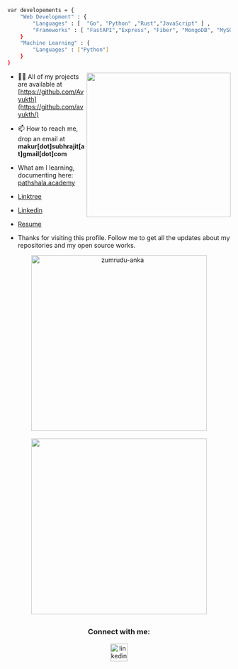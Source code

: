 <!-- [![Typing SVG](https://readme-typing-svg.demolab.com?font=Fira+Code&pause=1000&color=1E00F7&width=720&lines=Hi+👋,+I'm+Subhrajit+passionate+software+developer)](https://git.io/typing-svg)
![68747470733a2f2f7468756d62732e6766796361742e636f6d2f4576696c4e657874446576696c666973682d736d616c6c2e676966](https://user-images.githubusercontent.com/89845641/220167426-0c5f630e-6d56-4617-9775-71c2bd025b4f.gif)


![github-contribution-grid-snake](https://user-images.githubusercontent.com/89845641/218791674-c52db856-24d2-429f-8867-170c365730d1.svg) -->


```sh
var developements = {
    "Web Development" : {
        "Languages" : [  "Go", "Python" ,"Rust","JavaScript" ] ,
        "Frameworks" : [ "FastAPI","Express", "Fiber", "MongoDB", "MySQL", "Postgres" ]
    }
    "Machine Learning" : {
        "Languages" : ["Python"]
    }
}
```
<div align=right>
    <a href="https://github.com/anuraghazra/github-readme-stats">
      <img width=325 align="right" src="https://github-readme-stats.vercel.app/api/top-langs/?username=avyukth&langs_count=20&theme=highcontrast&layout=compact&hide=jupyter+notebook,HTML,php,css" />
    </a>
    <!--         "Libraries" : ["Numpy", "Pandas", "Matplotlib", "Sklearn", "Pytorch" ] -->
</div>


- 👨‍💻 All of my projects are available at
[https://github.com/Avyukth](https://github.com/avyukth/)

- 📫 How to reach me, drop an email at **makur[dot]subhrajit[at]gmail[dot]com**
- What am I learning, documenting here:  [pathshala.academy](https://www.pathshala.academy/)
- [Linktree](https://linktr.ee/subhrajit.eth)
- [Linkedin](https://www.linkedin.com/in/subhrajitmakur/)
- [Resume](https://drive.google.com/file/d/189VB5GSpVpf0IsbdPmmAGDpGsSoBjirP/view)
<!-- - My blog and website: https://subhrajit.me -->

- Thanks for visiting this profile. Follow me to get all the updates about my repositories and my open source works.


<!-- 
<img align="right" alt="GIF" src="https://raw.githubusercontent.com/rahul-jha98/rahul-jha98/main/techstack.gif" width="360px"/> -->

<p align=center>
  <div align=center>
    <a href="https://github.com/denvercoder1/github-readme-streak-stats" title="Go to Source">
      <img align="center" width=396 src="https://github-readme-streak-stats.herokuapp.com/?user=avyukth&theme=react&border=61dafb" alt="zumrudu-anka" />
    </a>
      <br><br>
    <a href="https://github.com/anuraghazra/github-readme-stats" title="Go to Source">
      <img align="center" width=396 src="https://github-readme-stats.vercel.app/api?username=avyukth&show_icons=true&theme=react&border_color=61dafb"/>
    </a>
  </div>  
</p>

##
<h3 align="center">Connect with me:</h3>
<p align="center">
    <a href="https://www.linkedin.com/in/subhrajitmakur/" target="blank"><img align="center"
            src="https://cdn.iconscout.com/icon/free/png-64/linkedin-208-916919.png" alt="linkedin" height="40"
            width="40" /></a>
    </p>


